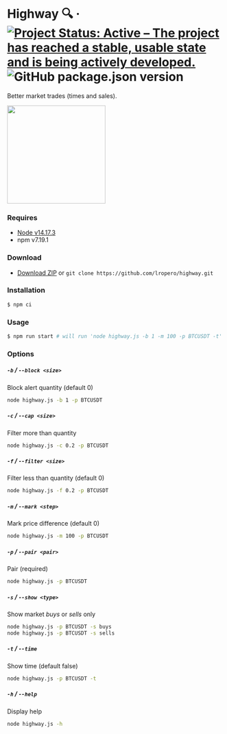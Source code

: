 # Highway 🔍 &middot; [![Project Status: Active – The project has reached a stable, usable state and is being actively developed.](https://www.repostatus.org/badges/latest/active.svg)](https://www.repostatus.org/#active) ![GitHub package.json version](https://img.shields.io/github/package-json/v/lropero/highway)

Better market trades (times and sales).

<img src="https://github.com/lropero/highway/blob/main/highway.gif?raw=true" width="229">

### Requires

- [Node v14.17.3](https://nodejs.org/)
- npm v7.19.1

### Download

- [Download ZIP](https://github.com/lropero/highway/archive/refs/heads/main.zip) or `git clone https://github.com/lropero/highway.git`

### Installation

```sh
$ npm ci
```

### Usage

```sh
$ npm run start # will run 'node highway.js -b 1 -m 100 -p BTCUSDT -t'
```

### Options

##### `-b` / `--block <size>`

Block alert quantity (default 0)

```sh
node highway.js -b 1 -p BTCUSDT
```

##### `-c` / `--cap <size>`

Filter more than quantity

```sh
node highway.js -c 0.2 -p BTCUSDT
```

##### `-f` / `--filter <size>`

Filter less than quantity (default 0)

```sh
node highway.js -f 0.2 -p BTCUSDT
```

##### `-m` / `--mark <step>`

Mark price difference (default 0)

```sh
node highway.js -m 100 -p BTCUSDT
```

##### `-p` / `--pair <pair>`

Pair (required)

```sh
node highway.js -p BTCUSDT
```

##### `-s` / `--show <type>`

Show market _buys_ or _sells_ only

```sh
node highway.js -p BTCUSDT -s buys
node highway.js -p BTCUSDT -s sells
```

##### `-t` / `--time`

Show time (default false)

```sh
node highway.js -p BTCUSDT -t
```

##### `-h` / `--help`

Display help

```sh
node highway.js -h
```
